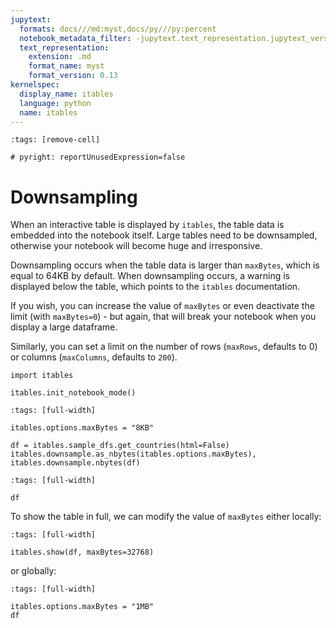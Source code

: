 ```yaml
---
jupytext:
  formats: docs///md:myst,docs/py///py:percent
  notebook_metadata_filter: -jupytext.text_representation.jupytext_version
  text_representation:
    extension: .md
    format_name: myst
    format_version: 0.13
kernelspec:
  display_name: itables
  language: python
  name: itables
---
```


```{code-cell} ipython3
:tags: [remove-cell]

# pyright: reportUnusedExpression=false
```

# Downsampling

When an interactive table is displayed by `itables`, the table data is embedded into the notebook itself. Large tables need to be downsampled, otherwise your notebook will become huge and irresponsive.

Downsampling occurs when the table data is larger than `maxBytes`, which is equal to 64KB by default. When downsampling occurs, a warning is displayed below the table, which points to the `itables` documentation.

If you wish, you can increase the value of `maxBytes` or even deactivate the limit (with `maxBytes=0`) - but again, that will break your notebook when you display a large dataframe.

Similarly, you can set a limit on the number of rows (`maxRows`, defaults to 0) or columns (`maxColumns`, defaults to `200`).

```{code-cell} ipython3
import itables

itables.init_notebook_mode()
```

```{code-cell} ipython3
:tags: [full-width]

itables.options.maxBytes = "8KB"

df = itables.sample_dfs.get_countries(html=False)
itables.downsample.as_nbytes(itables.options.maxBytes), itables.downsample.nbytes(df)
```

```{code-cell} ipython3
:tags: [full-width]

df
```

To show the table in full, we can modify the value of `maxBytes` either locally:

```{code-cell} ipython3
:tags: [full-width]

itables.show(df, maxBytes=32768)
```

or globally:

```{code-cell} ipython3
:tags: [full-width]

itables.options.maxBytes = "1MB"
df
```
